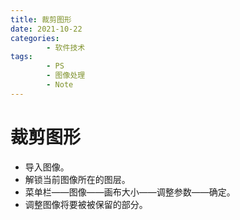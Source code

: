 ```yaml
---
title: 裁剪图形
date: 2021-10-22
categories:
        - 软件技术
tags:
        - PS
        - 图像处理
        - Note
---
```


# 裁剪图形

- 导入图像。
- 解锁当前图像所在的图层。
- 菜单栏——图像——画布大小——调整参数——确定。
- 调整图像将要被被保留的部分。
